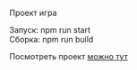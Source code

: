 Проект игра

Запуск: npm run start  
Сборка: npm run build

Посмотреть проект [можно тут](https://622507c633f9113e77bbc3ba--vibrant-meitner-07c143.netlify.app/)
